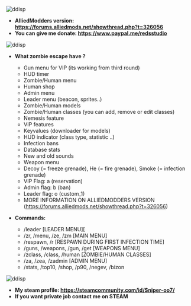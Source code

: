 ![ddisp](https://i.imgur.com/02IiCZ1.png)
* **AlliedModders version: https://forums.alliedmods.net/showthread.php?t=326056**
* **You can give me donate: https://www.paypal.me/redsstudio**

![ddisp](https://i.imgur.com/WWKtEuh.png)
* **What zombie escape have ?**
    - Gun menu for VIP (its working from third round)
    - HUD timer
    - Zombie/Human menu
    - Human shop
    - Admin menu
    - Leader menu (beacon, sprites..)
    - Zombie/Human models
    - Zombie/Human classes (you can add, remove or edit classes) 
    - Nemesis feature
    - VIP features
    - Keyvalues (downloader for models)
    - HUD indicator (class type, statistic ..)
    - Infection bans
    - Database stats
    - New and old sounds
    - Weapon menu
    - Decoy (= freeze grenade), He (= fire grenade), Smoke (= infection grenade)
    - VIP Flag: a (reservation)
    - Admin flag: b (ban)
    - Leader flag: o (custom_1)
    - MORE INFORMATION ON ALLIEDMODDERS VERSION (https://forums.alliedmods.net/showthread.php?t=326056)
    
* **Commands:**
    - /leader [LEADER MENU][
    - /zr, /menu, /ze, /zm [MAIN MENU]
    - /respawn, /r [RESPAWN DURING FIRST INFECTION TIME]
    - /guns, /weapons, /gun, /get [WEAPONS MENU]
    - /zclass, /class, /human [ZOMBIE/HUMAN CLASSES]
    - /za, /zea, /zadmin [ADMIN MENU]
    - /stats, /top10, /shop, /p90, /negev, /bizon

![ddisp](https://i.imgur.com/Y3vGONO.png)
* **My steam profile: https://steamcommunity.com/id/Sniper-oo7/**
* **If you want private job contact me on STEAM**
